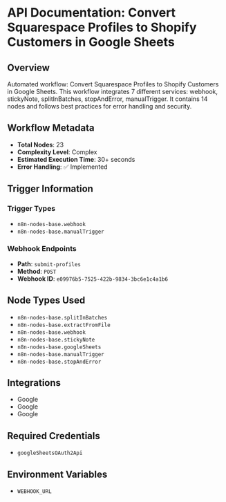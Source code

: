 # API Documentation: Convert Squarespace Profiles to Shopify Customers in Google Sheets

## Overview
Automated workflow: Convert Squarespace Profiles to Shopify Customers in Google Sheets. This workflow integrates 7 different services: webhook, stickyNote, splitInBatches, stopAndError, manualTrigger. It contains 14 nodes and follows best practices for error handling and security.

## Workflow Metadata
- **Total Nodes**: 23
- **Complexity Level**: Complex
- **Estimated Execution Time**: 30+ seconds
- **Error Handling**: ✅ Implemented

## Trigger Information
### Trigger Types
- `n8n-nodes-base.webhook`
- `n8n-nodes-base.manualTrigger`

### Webhook Endpoints
- **Path**: `submit-profiles`
- **Method**: `POST`
- **Webhook ID**: `e09976b5-7525-422b-9834-3bc6e1c4a1b6`


## Node Types Used
- `n8n-nodes-base.splitInBatches`
- `n8n-nodes-base.extractFromFile`
- `n8n-nodes-base.webhook`
- `n8n-nodes-base.stickyNote`
- `n8n-nodes-base.googleSheets`
- `n8n-nodes-base.manualTrigger`
- `n8n-nodes-base.stopAndError`

## Integrations
- Google
- Google
- Google

## Required Credentials
- `googleSheetsOAuth2Api`

## Environment Variables
- `WEBHOOK_URL`
